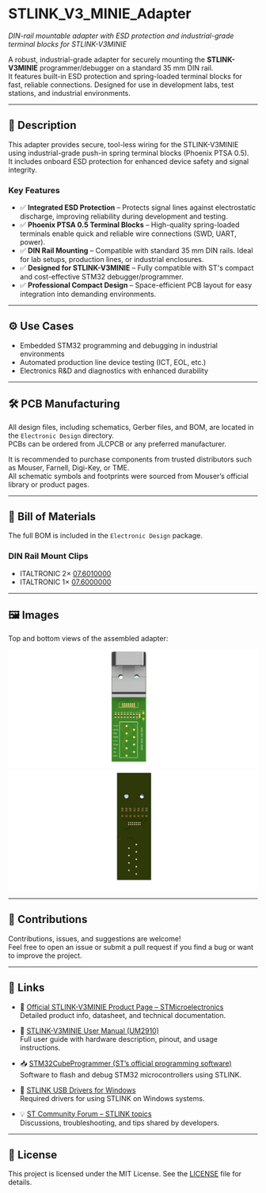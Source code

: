 # STLINK_V3_MINIE_Adapter  
*DIN-rail mountable adapter with ESD protection and industrial-grade terminal blocks for STLINK-V3MINIE*

A robust, industrial-grade adapter for securely mounting the **STLINK-V3MINIE** programmer/debugger on a standard 35 mm DIN rail.  
It features built-in ESD protection and spring-loaded terminal blocks for fast, reliable connections. Designed for use in development labs, test stations, and industrial environments.

---

## 🔧 Description

This adapter provides secure, tool-less wiring for the STLINK-V3MINIE using industrial-grade push-in spring terminal blocks (Phoenix PTSA 0.5).  
It includes onboard ESD protection for enhanced device safety and signal integrity.

### Key Features

- ✅ **Integrated ESD Protection** – Protects signal lines against electrostatic discharge, improving reliability during development and testing.  
- ✅ **Phoenix PTSA 0.5 Terminal Blocks** – High-quality spring-loaded terminals enable quick and reliable wire connections (SWD, UART, power).  
- ✅ **DIN Rail Mounting** – Compatible with standard 35 mm DIN rails. Ideal for lab setups, production lines, or industrial enclosures.  
- ✅ **Designed for STLINK-V3MINIE** – Fully compatible with ST's compact and cost-effective STM32 debugger/programmer.  
- ✅ **Professional Compact Design** – Space-efficient PCB layout for easy integration into demanding environments.

---

## ⚙️ Use Cases

- Embedded STM32 programming and debugging in industrial environments  
- Automated production line device testing (ICT, EOL, etc.)  
- Electronics R&D and diagnostics with enhanced durability

---

## 🛠️ PCB Manufacturing

All design files, including schematics, Gerber files, and BOM, are located in the `Electronic Design` directory.  
PCBs can be ordered from JLCPCB or any preferred manufacturer.  

It is recommended to purchase components from trusted distributors such as Mouser, Farnell, Digi-Key, or TME.  
All schematic symbols and footprints were sourced from Mouser’s official library or product pages.

---

## 🧾 Bill of Materials

The full BOM is included in the `Electronic Design` package.

### DIN Rail Mount Clips

- ITALTRONIC 2× [07.6010000](https://www.italtronic.com/en/products/din-rail-supports/07-6010000)  
- ITALTRONIC 1× [07.6000000](https://www.italtronic.com/en/products/din-rail-supports/07-6000000)

---

## 🖼️ Images

Top and bottom views of the assembled adapter:

![Image Top](./Images/STLINK_V3_MINIR_Adapter_top.png)  
![Image Bottom](./Images/STLINK_V3_MINIR_Adapter_bot.png)

---

## 🤝 Contributions

Contributions, issues, and suggestions are welcome!  
Feel free to open an issue or submit a pull request if you find a bug or want to improve the project.

---

## 🔗 Links

- 🔧 [Official STLINK-V3MINIE Product Page – STMicroelectronics](https://www.st.com/en/development-tools/stlink-v3minie.html)  
  Detailed product info, datasheet, and technical documentation.

- 📄 [STLINK-V3MINIE User Manual (UM2910)](https://www.st.com/resource/en/user_manual/um2910-stlinkv3minie-evaluation-board-stmicroelectronics.pdf)  
  Full user guide with hardware description, pinout, and usage instructions.

- 📥 [STM32CubeProgrammer (ST’s official programming software)](https://www.st.com/en/development-tools/stm32cubeprog.html)  
  Software to flash and debug STM32 microcontrollers using STLINK.

- 💾 [STLINK USB Drivers for Windows](https://www.st.com/en/development-tools/stsw-link009.html)  
  Required drivers for using STLINK on Windows systems.

- 💡 [ST Community Forum – STLINK topics](https://community.st.com/s/topic/0TO0X000000BSqLWAW/stlink)  
  Discussions, troubleshooting, and tips shared by developers.

---

## 📜 License

This project is licensed under the MIT License. See the [LICENSE](./LICENSE) file for details.
